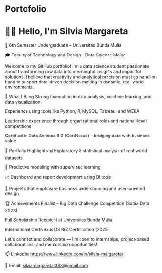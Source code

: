 # Portofolio

# 👩‍💻 Hello, I'm Silvia Margareta
📍 6th Semester Undergraduate – Universitas Bunda Mulia

🎓 Faculty of Technology and Design – Data Science Major 

Welcome to my GitHub portfolio! I'm a data science student passionate about transforming raw data into meaningful insights and impactful solutions. I believe that creativity and analytical precision must go hand-in-hand to support data-driven decision-making in dynamic, real-world environments.

💼 What I Bring
Strong foundation in data analysis, machine learning, and data visualization

Experience using tools like Python, R, MySQL, Tableau, and WEKA

Leadership experience through organizational roles and national-level competitions

Certified in Data Science BIZ (CertNexus) – bridging data with business value

📂 Portfolio Highlights
📊 Exploratory & statistical analysis of real-world datasets

🧠 Predictive modeling with supervised learning

📈 Dashboard and report development using BI tools

🎯 Projects that emphasize business understanding and user-oriented design

🏆 Achievements
Finalist – Big Data Challenge Competition (Satria Data 2023)

Full Scholarship Recipient at Universitas Bunda Mulia

International CertNexus DS BIZ Certification (2025)

Let's connect and collaborate — I’m open to internships, project-based collaborations, and mentorship opportunities!

📫 LinkedIn: https://www.linkedin.com/in/silvia-margareta/

📧 Email: silviamargareta1363@gmail.com

